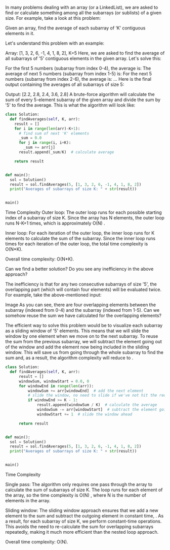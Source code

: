 In many problems dealing with an array (or a LinkedList), we are asked to find or calculate something among all the subarrays (or sublists) of a given size. For example, take a look at this problem:

Given an array, find the average of each subarray of ‘K’ contiguous elements in it.

Let's understand this problem with an example:

Array: [1, 3, 2, 6, -1, 4, 1, 8, 2], K=5
Here, we are asked to find the average of all subarrays of '5' contiguous elements in the given array. Let's solve this:

For the first 5 numbers (subarray from index 0-4), the average is: 
The average of next 5 numbers (subarray from index 1-5) is: 
For the next 5 numbers (subarray from index 2-6), the average is: 
...
Here is the final output containing the averages of all subarrays of size 5:

Output: [2.2, 2.8, 2.4, 3.6, 2.8]
A brute-force algorithm will calculate the sum of every 5-element subarray of the given array and divide the sum by '5' to find the average. This is what the algorithm will look like:

```python
class Solution:
  def findAverages(self, K, arr):
    result = []
    for i in range(len(arr)-K+1):
      # find sum of next 'K' elements
      _sum = 0.0
      for j in range(i, i+K):
        _sum += arr[j]
      result.append(_sum/K)  # calculate average

    return result


def main():
  sol = Solution()
  result = sol.findAverages(5, [1, 3, 2, 6, -1, 4, 1, 8, 2])
  print("Averages of subarrays of size K: " + str(result))


main()
```

Time Complexity
Outer loop: The outer loop runs for each possible starting index of a subarray of size K. Since the array has N elements, the outer loop runs N-K+1 times, which is approximately O(N) .

Inner loop: For each iteration of the outer loop, the inner loop runs for K elements to calculate the sum of the subarray. Since the inner loop runs  times for each iteration of the outer loop, the total time complexity is O(N*K).

Overall time complexity: O(N*K).

Can we find a better solution? Do you see any inefficiency in the above approach?

The inefficiency is that for any two consecutive subarrays of size '5', the overlapping part (which will contain four elements) will be evaluated twice. For example, take the above-mentioned input:

Image
As you can see, there are four overlapping elements between the subarray (indexed from 0-4) and the subarray (indexed from 1-5). Can we somehow reuse the sum we have calculated for the overlapping elements?

The efficient way to solve this problem would be to visualize each subarray as a sliding window of '5' elements. This means that we will slide the window by one element when we move on to the next subarray. To reuse the sum from the previous subarray, we will subtract the element going out of the window and add the element now being included in the sliding window. This will save us from going through the whole subarray to find the sum and, as a result, the algorithm complexity will reduce to .

```python
class Solution:
  def findAverages(self, K, arr):
      result = []
      windowSum, windowStart = 0.0, 0
      for windowEnd in range(len(arr)):
          windowSum += arr[windowEnd]  # add the next element
          # slide the window, no need to slide if we've not hit the required window size of 'k'
          if windowEnd >= K - 1:
              result.append(windowSum / K)  # calculate the average
              windowSum -= arr[windowStart]  # subtract the element going out
              windowStart += 1  # slide the window ahead

      return result


def main():
  sol = Solution()
  result = sol.findAverages(5, [1, 3, 2, 6, -1, 4, 1, 8, 2])
  print("Averages of subarrays of size K: " + str(result))


main()
```

Time Complexity

Single pass: The algorithm only requires one pass through the array to calculate the sum of subarrays of size K. The loop runs for each element of the array, so the time complexity is O(N) , where N is the number of elements in the array.

Sliding window: The sliding window approach ensures that we add a new element to the sum and subtract the outgoing element in constant time, . As a result, for each subarray of size K, we perform constant-time operations. This avoids the need to re-calculate the sum for overlapping subarrays repeatedly, making it much more efficient than the nested loop approach.

Overall time complexity: O(N).

